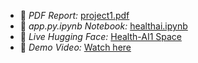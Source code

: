 - 📄 *PDF Report:* [project1.pdf]()
- 📓 *app.py.ipynb Notebook:* [healthai.ipynb](SDLC.ipynb)
- 🤖 *Live Hugging Face:* [Health-AI1 Space](https://huggingface.co/spaces/RAJASEKAR1/health-ai1)
- 🎥 *Demo Video:* [Watch here](https://drive.google.com/file/d/1UkHM2hNGPdaFGs-MmjMqmO6TCDFw-6d5/view?usp=drivesdk)
